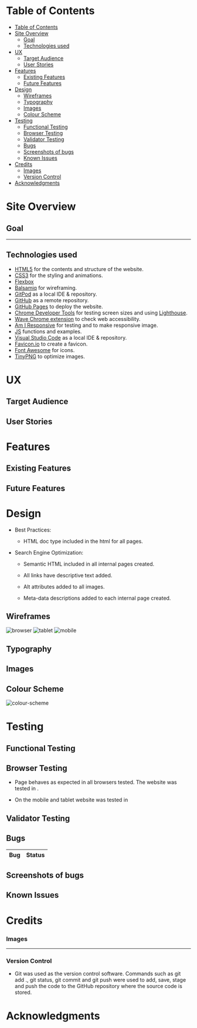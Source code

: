 # Table of Contents

- [Table of Contents](#table-of-contents)
- [Site Overview](#site-overview)
  - [Goal](#goal)
  - [Technologies used](#technologies-used)
- [UX](#ux)
  - [Target Audience](#target-audience)
  - [User Stories](#user-stories)
- [Features](#features)
  - [Existing Features](#existing-features)
  - [Future Features](#future-features)
- [Design](#design)
  - [Wireframes](#wireframes)
  - [Typography](#typography)
  - [Images](#images)
  - [Colour Scheme](#colour-scheme)
- [Testing](#testing)
  - [Functional Testing](#functional-testing)
  - [Browser Testing](#browser-testing)
  - [Validator Testing](#validator-testing)
  - [Bugs](#bugs)
  - [Screenshots of bugs](#screenshots-of-bugs)
  - [Known Issues](#known-issues)
- [Credits](#credits)
    - [Images](#images-1)
    - [Version Control](#version-control)
- [Acknowledgments](#acknowledgments)


# Site Overview


## Goal


<hr>

## Technologies used

- [HTML5](https://en.wikipedia.org/wiki/HTML5) for the contents and structure of the website.
- [CSS3](https://en.wikipedia.org/wiki/CSS) for the styling and animations.
- [Flexbox](https://www.w3schools.com/css/css3_flexbox.asp)
- [Balsamiq](https://balsamiq.com/) for wireframing.
- [GitPod](https://gitpod.io/) as a local IDE & repository.
- [GitHub](https://github.com/) as a remote repository.
- [GitHub Pages](https://pages.github.com/) to deploy the website.
- [Chrome Developer Tools](https://developer.chrome.com/docs/devtools/) for testing screen sizes and using [Lighthouse](https://developers.google.com/web/tools/lighthouse).
- [Wave Chrome extension](https://wave.webaim.org/) to check web accessibility.
- [Am I Responsive](http://ami.responsivedesign.is/) for testing and to make responsive image.
- [JS](https://developer.mozilla.org/en-US/docs/Web/JavaScript) functions and examples.
- [Visual Studio Code](https://code.visualstudio.com/) as a local IDE & repository.
- [Favicon.io](https://favicon.io/favicon-generator/) to create a favicon.
- [Font Awesome](https://fontawesome.com/) for icons.
- [TinyPNG](https://tinypng.com/) to optimize images.

# UX
## Target Audience

## User Stories

# Features

## Existing Features


## Future Features



# Design


- Best Practices:

    - HTML doc type included in the html for all pages.

- Search Engine Optimization:

    - Semantic HTML included in all internal pages created.

    - All links have descriptive text added.

    - Alt attributes added to all images.

    - Meta-data descriptions added to each internal page created.


## Wireframes
![browser](docs/wireframes/browser.png)
![tablet](docs/wireframes/tablet.png)
![mobile](docs/wireframes/mobile.png)


## Typography



## Images


## Colour Scheme

![colour-scheme](docs/readme_images/colour-scheme.png)

# Testing

## Functional Testing


## Browser Testing 
- Page behaves as expected in all browsers tested. The website was tested in .


- On the mobile and tablet website was tested in



## Validator Testing

## Bugs

Bug | Status 
----|-------

## Screenshots of bugs


## Known Issues


# Credits

### Images


<hr>

### Version Control
*   Git was used as the version control software. Commands such as git add ., git status, git commit and git push were used to add, save, stage and push the code to the GitHub repository where the source code is stored.



# Acknowledgments


